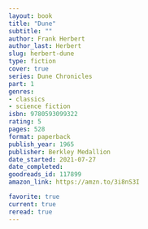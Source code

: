 ```yaml
---
layout: book
title: "Dune"
subtitle: ""
author: Frank Herbert
author_last: Herbert
slug: herbert-dune
type: fiction
cover: true
series: Dune Chronicles
part: 1
genres:
- classics
- science fiction
isbn: 9780593099322
rating: 5
pages: 528
format: paperback
publish_year: 1965
publisher: Berkley Medallion
date_started: 2021-07-27
date_completed: 
goodreads_id: 117899
amazon_link: https://amzn.to/3i8nS3I

favorite: true
current: true
reread: true
---
```

